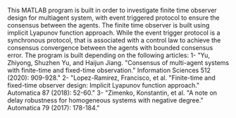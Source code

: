 This MATLAB program is built in order to investigate finite time observer design for multiagent system, with event triggered protocol to ensure the consensus between the agents.
The finite time observer is built using implicit Lyapunov function approach. While the event trigger protocol is a synchronous protocol, that is associated with a control law to achieve the consensus convergence between the agents with bounded consensus error.
The program is built depending on the following articles:
1- "Yu, Zhiyong, Shuzhen Yu, and Haijun Jiang. "Consensus of multi-agent systems with finite-time and fixed-time observation." Information Sciences 512 (2020): 909-928."
2- "Lopez-Ramirez, Francisco, et al. "Finite-time and fixed-time observer design: Implicit Lyapunov function approach." Automatica 87 (2018): 52-60."
3- "Zimenko, Konstantin, et al. "A note on delay robustness for homogeneous systems with negative degree." Automatica 79 (2017): 178-184."
